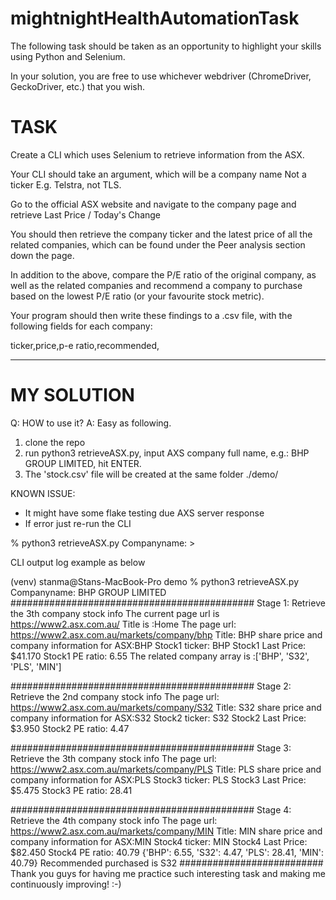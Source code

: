 # mightnightHealthAutomationTask

The following task should be taken as an opportunity to highlight your skills using Python and Selenium. 

In your solution, you are free to use whichever webdriver (ChromeDriver, GeckoDriver, etc.) that you wish.

# TASK
Create a CLI which uses Selenium to retrieve information from the ASX.

Your CLI should take an argument, which will be a company name Not a ticker E.g. Telstra, not TLS.

Go to the official ASX website and navigate to the company page and retrieve Last Price / Today's Change

You should then retrieve the company ticker and the latest price of all the related companies, which can be found under the Peer analysis section down the page.

In addition to the above, compare the P/E ratio of the original company, as well as the related companies and
recommend a company to purchase based on the lowest P/E ratio (or your favourite stock metric).

Your program should then write these findings to a .csv file, with the following fields for each company:

ticker,price,p-e ratio,recommended,

-------

# MY SOLUTION

Q: HOW to use it?
A: Easy as following. 
  1) clone the repo
  2) run python3 retrieveASX.py, input AXS company full name, e.g.: BHP GROUP LIMITED, hit ENTER.
  3) The 'stock.csv' file will be created at the same folder ./demo/

KNOWN ISSUE:
 - It might have some flake testing due AXS server response
 - If error just re-run the CLI
 
 
% python3 retrieveASX.py
Companyname: > 

>>>>>>>>>>>>>>>>>>>>>>>>>>>
CLI output log example as below
>>>>>>>>>>>>>>>>>>>>>>>>>>>

(venv) stanma@Stans-MacBook-Pro demo % python3 retrieveASX.py 
Companyname: BHP GROUP LIMITED
############################################
Stage 1: Retrieve the 3th company stock info
The current page url is https://www2.asx.com.au/
Title is :Home
The page url: https://www2.asx.com.au/markets/company/bhp
Title: BHP share price and company information for ASX:BHP
Stock1 ticker: BHP
Stock1 Last Price: $41.170
Stock1 PE ratio: 6.55
The related company array is :['BHP', 'S32', 'PLS', 'MIN']

############################################
Stage 2: Retrieve the 2nd company stock info
The page url: https://www2.asx.com.au/markets/company/S32
Title: S32 share price and company information for ASX:S32
Stock2 ticker: S32
Stock2 Last Price: $3.950
Stock2 PE ratio: 4.47

############################################
Stage 3: Retrieve the 3th company stock info
The page url: https://www2.asx.com.au/markets/company/PLS
Title: PLS share price and company information for ASX:PLS
Stock3 ticker: PLS
Stock3 Last Price: $5.475
Stock3 PE ratio: 28.41

############################################
Stage 4: Retrieve the 4th company stock info
The page url: https://www2.asx.com.au/markets/company/MIN
Title: MIN share price and company information for ASX:MIN
Stock4 ticker: MIN
Stock4 Last Price: $82.450
Stock4 PE ratio: 40.79
{'BHP': 6.55, 'S32': 4.47, 'PLS': 28.41, 'MIN': 40.79}
Recommended purchased is S32
##########################
Thank you guys for having me practice such interesting task and making me continuously improving! :-)

